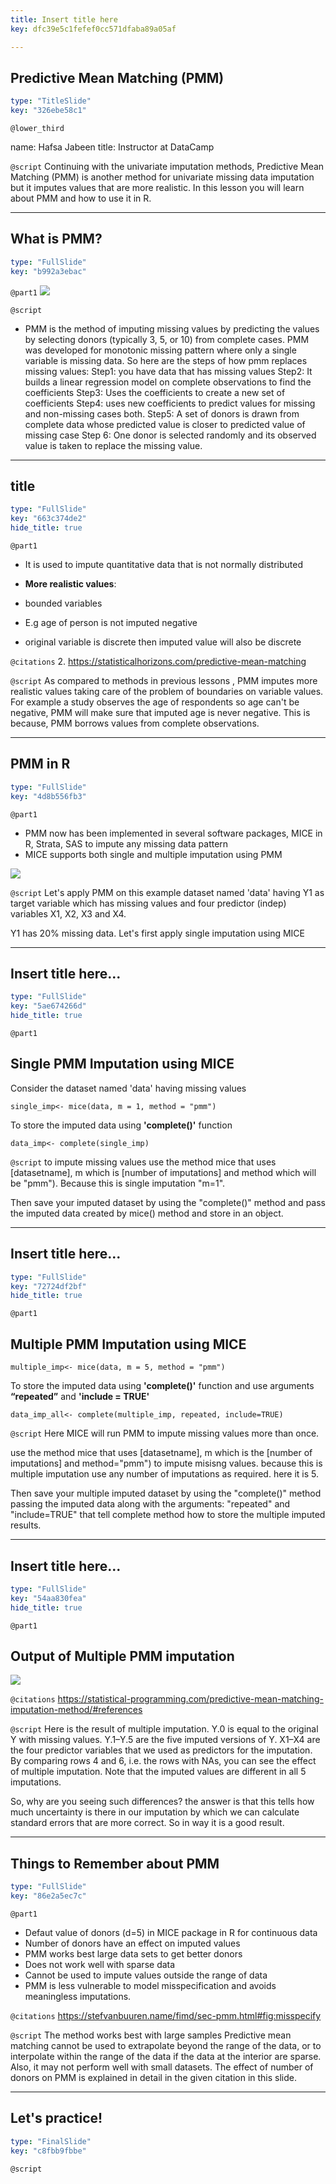 ```yaml
---
title: Insert title here
key: dfc39e5c1fefef0cc571dfaba89a05af

---
```

## Predictive Mean Matching (PMM)

```yaml
type: "TitleSlide"
key: "326ebe58c1"
```

`@lower_third`

name: Hafsa Jabeen
title: Instructor at DataCamp


`@script`
Continuing with the univariate imputation methods, Predictive Mean Matching (PMM) is another method for univariate missing data imputation but it imputes values that are more realistic. In this lesson you will learn about PMM and how to use it in R.


---
## What is PMM?

```yaml
type: "FullSlide"
key: "b992a3ebac"
```

`@part1`
![](https://assets.datacamp.com/production/repositories/4908/datasets/dabc5246cb9cf8098620f1cf89a44cb38f3e1dfd/pmm1.jpg)


`@script`
- PMM is the method of imputing missing values by predicting the values by selecting donors (typically 3, 5, or 10) from complete cases.
PMM was developed for monotonic missing pattern where only a single variable is missing data. 
So here are the steps of how pmm replaces missing values:
Step1: you have data that has missing values 
Step2: It builds a linear regression model on complete observations to find the coefficients
Step3: Uses the coefficients to create a new set of coefficients
Step4: uses new coefficients to predict values for missing and non-missing cases both. 
Step5: A set of donors is drawn from complete data
whose predicted value is closer to predicted value of missing case
Step 6: One donor is selected randomly and its observed value is taken to replace the missing value.


---
## title

```yaml
type: "FullSlide"
key: "663c374de2"
hide_title: true
```

`@part1`
- It is used to impute quantitative data that is not normally distributed

- **More realistic values**:
- bounded variables
- E.g age of person is not imputed negative
- original variable is discrete then imputed value will also be discrete


`@citations`
2. https://statisticalhorizons.com/predictive-mean-matching


`@script`
As compared to methods in previous lessons , PMM imputes more realistic values taking care of the problem of boundaries on variable values. For example a study observes the age of respondents so age can't be negative, PMM will make sure that imputed age is never negative. This is because, PMM borrows values from complete observations.


---
## PMM in R

```yaml
type: "FullSlide"
key: "4d8b556fb3"
```

`@part1`
- PMM now has been implemented in several software packages, MICE in R, Strata, SAS to impute any missing data pattern
- MICE supports both single and multiple imputation using PMM

![](https://assets.datacamp.com/production/repositories/4908/datasets/a3d65bc0d485a974e92d3fae0c918724b5f34e17/Table-1-First-6-Rows-with-Missing-Data-for-Our-Predictive-Mean-Matching-Example.png)


`@script`
Let's apply PMM on this example dataset named 'data' having Y1 as target variable which has missing values and four predictor (indep) variables X1, X2, X3 and X4. 

Y1 has 20% missing data.
Let's first apply single imputation using MICE


---
## Insert title here...

```yaml
type: "FullSlide"
key: "5ae674266d"
hide_title: true
```

`@part1`
## Single PMM Imputation using MICE

Consider the dataset named 'data' having missing values
```
single_imp<- mice(data, m = 1, method = "pmm")
```
To store the imputed data using **'complete()'** function
```
data_imp<- complete(single_imp)
```


`@script`
to impute missing values use the method mice that uses [datasetname], m which is [number of imputations] and method which will be "pmm").
Because this is single imputation "m=1".

Then save your imputed dataset by using the "complete()" method and pass the imputed data created by mice() method and store in an object.


---
## Insert title here...

```yaml
type: "FullSlide"
key: "72724df2bf"
hide_title: true
```

`@part1`
## Multiple PMM Imputation using MICE

```
multiple_imp<- mice(data, m = 5, method = "pmm")
```
To store the imputed data using **'complete()'** function and use arguments **“repeated”** and **'include = TRUE'**

```
data_imp_all<- complete(multiple_imp, repeated, include=TRUE)
```


`@script`
Here MICE will run PMM to impute missing values more than once.

use the method mice that uses [datasetname], m which is the [number of imputations] and method="pmm") to impute misisng values. because this is multiple imputation use any number of imputations as required. here it is 5.

Then save your multiple imputed dataset by using the "complete()" method passing the imputed data along with the arguments: "repeated" and "include=TRUE" that tell complete method how to store the multiple imputed results.


---
## Insert title here...

```yaml
type: "FullSlide"
key: "54aa830fea"
hide_title: true
```

`@part1`
## Output of Multiple PMM imputation
![](https://assets.datacamp.com/production/repositories/4908/datasets/82965dad2056b4622f193c259a3c6fa8e7e3783a/Table-2-First-6-Rows-with-Multiply-Imputed-Values.png)


`@citations`
https://statistical-programming.com/predictive-mean-matching-imputation-method/#references


`@script`
Here is the result of multiple imputation.
Y.0  is equal to the original Y with missing values.
Y.1–Y.5 are the five imputed versions of Y.
X1–X4 are the four predictor variables that we used as predictors for the imputation.
By comparing rows 4 and 6, i.e. the rows with NAs, you can see the effect of multiple imputation. Note that the imputed values are different in all 5 imputations. 

So, why are you seeing such differences? the answer is that this tells how much uncertainty is there in our imputation by which we can calculate standard errors that are more correct. So in way it is a good result.


---
## Things to Remember about PMM

```yaml
type: "FullSlide"
key: "86e2a5ec7c"
```

`@part1`
- Defaut value of donors (d=5) in MICE package in R for continuous data
- Number of donors have an effect on imputed values
- PMM works best large data sets to get better donors
- Does not work well with sparse data
- Cannot be used to impute values outside the range of data
- PMM is less vulnerable to model misspecification and avoids meaningless imputations.


`@citations`
https://stefvanbuuren.name/fimd/sec-pmm.html#fig:misspecify


`@script`
The method works best with large samples
Predictive mean matching cannot be used to extrapolate beyond the range of the data, or to interpolate within the range of the data if the data at the interior are sparse. Also, it may not perform well with small datasets. 
The effect of number of donors on PMM is explained in detail in the given citation in this slide.


---
## Let's practice!

```yaml
type: "FinalSlide"
key: "c8fbb9fbbe"
```

`@script`



